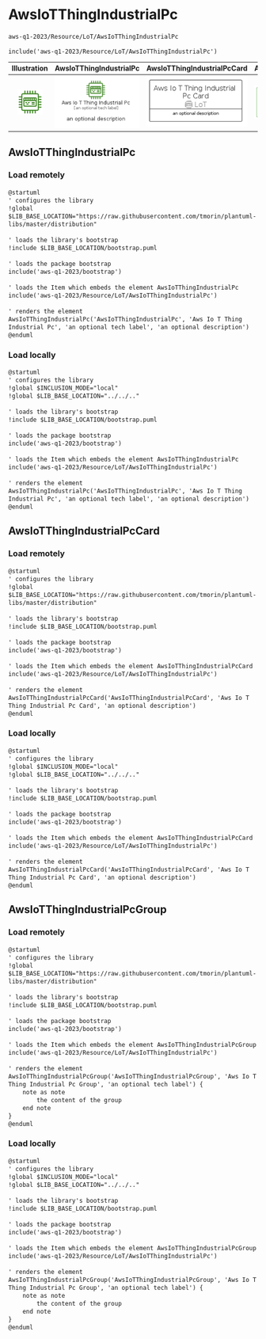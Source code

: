 # AwsIoTThingIndustrialPc


```text
aws-q1-2023/Resource/LoT/AwsIoTThingIndustrialPc
```

```text
include('aws-q1-2023/Resource/LoT/AwsIoTThingIndustrialPc')
```



| Illustration | AwsIoTThingIndustrialPc | AwsIoTThingIndustrialPcCard | AwsIoTThingIndustrialPcGroup |
| :---: | :---: | :---: | :---: |
| ![illustration for Illustration](../../../aws-q1-2023/Resource/LoT/AwsIoTThingIndustrialPc.png) | ![illustration for AwsIoTThingIndustrialPc](../../../aws-q1-2023/Resource/LoT/AwsIoTThingIndustrialPc.Local.png) | ![illustration for AwsIoTThingIndustrialPcCard](../../../aws-q1-2023/Resource/LoT/AwsIoTThingIndustrialPcCard.Local.png) | ![illustration for AwsIoTThingIndustrialPcGroup](../../../aws-q1-2023/Resource/LoT/AwsIoTThingIndustrialPcGroup.Local.png) |




## AwsIoTThingIndustrialPc

### Load remotely
```plantuml
@startuml
' configures the library
!global $LIB_BASE_LOCATION="https://raw.githubusercontent.com/tmorin/plantuml-libs/master/distribution"

' loads the library's bootstrap
!include $LIB_BASE_LOCATION/bootstrap.puml

' loads the package bootstrap
include('aws-q1-2023/bootstrap')

' loads the Item which embeds the element AwsIoTThingIndustrialPc
include('aws-q1-2023/Resource/LoT/AwsIoTThingIndustrialPc')

' renders the element
AwsIoTThingIndustrialPc('AwsIoTThingIndustrialPc', 'Aws Io T Thing Industrial Pc', 'an optional tech label', 'an optional description')
@enduml
```

### Load locally
```plantuml
@startuml
' configures the library
!global $INCLUSION_MODE="local"
!global $LIB_BASE_LOCATION="../../.."

' loads the library's bootstrap
!include $LIB_BASE_LOCATION/bootstrap.puml

' loads the package bootstrap
include('aws-q1-2023/bootstrap')

' loads the Item which embeds the element AwsIoTThingIndustrialPc
include('aws-q1-2023/Resource/LoT/AwsIoTThingIndustrialPc')

' renders the element
AwsIoTThingIndustrialPc('AwsIoTThingIndustrialPc', 'Aws Io T Thing Industrial Pc', 'an optional tech label', 'an optional description')
@enduml
```

## AwsIoTThingIndustrialPcCard

### Load remotely
```plantuml
@startuml
' configures the library
!global $LIB_BASE_LOCATION="https://raw.githubusercontent.com/tmorin/plantuml-libs/master/distribution"

' loads the library's bootstrap
!include $LIB_BASE_LOCATION/bootstrap.puml

' loads the package bootstrap
include('aws-q1-2023/bootstrap')

' loads the Item which embeds the element AwsIoTThingIndustrialPcCard
include('aws-q1-2023/Resource/LoT/AwsIoTThingIndustrialPc')

' renders the element
AwsIoTThingIndustrialPcCard('AwsIoTThingIndustrialPcCard', 'Aws Io T Thing Industrial Pc Card', 'an optional description')
@enduml
```

### Load locally
```plantuml
@startuml
' configures the library
!global $INCLUSION_MODE="local"
!global $LIB_BASE_LOCATION="../../.."

' loads the library's bootstrap
!include $LIB_BASE_LOCATION/bootstrap.puml

' loads the package bootstrap
include('aws-q1-2023/bootstrap')

' loads the Item which embeds the element AwsIoTThingIndustrialPcCard
include('aws-q1-2023/Resource/LoT/AwsIoTThingIndustrialPc')

' renders the element
AwsIoTThingIndustrialPcCard('AwsIoTThingIndustrialPcCard', 'Aws Io T Thing Industrial Pc Card', 'an optional description')
@enduml
```

## AwsIoTThingIndustrialPcGroup

### Load remotely
```plantuml
@startuml
' configures the library
!global $LIB_BASE_LOCATION="https://raw.githubusercontent.com/tmorin/plantuml-libs/master/distribution"

' loads the library's bootstrap
!include $LIB_BASE_LOCATION/bootstrap.puml

' loads the package bootstrap
include('aws-q1-2023/bootstrap')

' loads the Item which embeds the element AwsIoTThingIndustrialPcGroup
include('aws-q1-2023/Resource/LoT/AwsIoTThingIndustrialPc')

' renders the element
AwsIoTThingIndustrialPcGroup('AwsIoTThingIndustrialPcGroup', 'Aws Io T Thing Industrial Pc Group', 'an optional tech label') {
    note as note
        the content of the group
    end note
}
@enduml
```

### Load locally
```plantuml
@startuml
' configures the library
!global $INCLUSION_MODE="local"
!global $LIB_BASE_LOCATION="../../.."

' loads the library's bootstrap
!include $LIB_BASE_LOCATION/bootstrap.puml

' loads the package bootstrap
include('aws-q1-2023/bootstrap')

' loads the Item which embeds the element AwsIoTThingIndustrialPcGroup
include('aws-q1-2023/Resource/LoT/AwsIoTThingIndustrialPc')

' renders the element
AwsIoTThingIndustrialPcGroup('AwsIoTThingIndustrialPcGroup', 'Aws Io T Thing Industrial Pc Group', 'an optional tech label') {
    note as note
        the content of the group
    end note
}
@enduml
```

